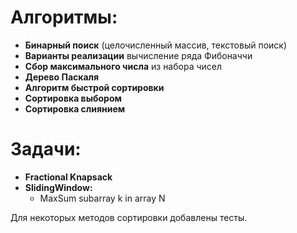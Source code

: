 # Алгоритмы:
- **Бинарный поиск** (целочисленный массив, текстовый поиск)
- **Варианты реализации** вычисление ряда Фибоначчи
- **Сбор максимального числа** из набора чисел
- **Дерево Паскаля**
- **Алгоритм быстрой сортировки**
- **Сортировка выбором**
- **Сортировка слиянием**

# Задачи:
- **Fractional Knapsack**
- **SlidingWindow:**
  - MaxSum subarray k in array N

Для некоторых методов сортировки добавлены тесты. 